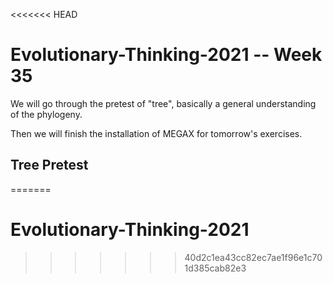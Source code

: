 <<<<<<< HEAD
# Evolutionary-Thinking-2021 -- Week 35

We will go through the pretest of "tree", basically a general understanding of the phylogeny.

Then we will finish the installation of MEGAX for tomorrow's exercises.

## Tree Pretest

=======
# Evolutionary-Thinking-2021
>>>>>>> 40d2c1ea43cc82ec7ae1f96e1c701d385cab82e3

